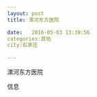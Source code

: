 ```yaml
--- 
layout: post 
title: 漯河东方医院

date:   2016-05-03 13:39:56 
categories:其他  
city:石家庄
  
--- 
```

   
漯河东方医院

信息

